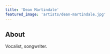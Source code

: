 ```yaml
---
title: 'Dean Martindale'
featured_image: 'artists/dean-martindale.jpg'
---
```


## About

Vocalist, songwriter.
